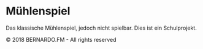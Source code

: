# Mühlenspiel

Das klassische Mühlenspiel, jedoch nicht spielbar. Dies ist ein 
Schulprojekt.

© 2018 BERNARDO.FM - All rights reserved
